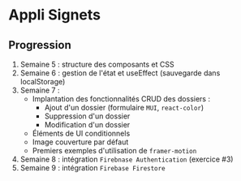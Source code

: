 # Appli Signets

## Progression
1. Semaine 5 : structure des composants et CSS
2. Semaine 6 : gestion de l'état et useEffect (sauvegarde dans localStorage)
3. Semaine 7 : 
    - Implantation des fonctionnalités CRUD des dossiers : 
        - Ajout d'un dossier (formulaire `MUI`, `react-color`)
        - Suppression d'un dossier
        - Modification d'un dossier
    - Éléments de UI conditionnels
    - Image couverture par défaut
    - Premiers exemples d'utilisation de `framer-motion`
4. Semaine 8 : intégration `Firebnase Authentication` (exercice #3)
5. Semaine 9 : intégration `Firebase Firestore`